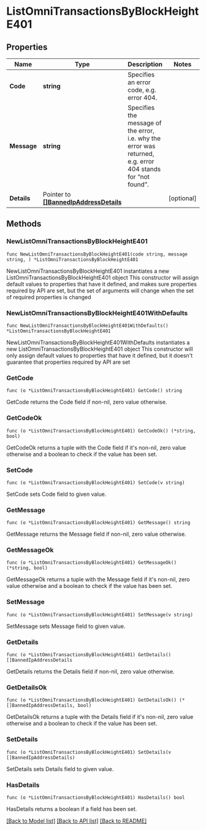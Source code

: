 # ListOmniTransactionsByBlockHeightE401

## Properties

Name | Type | Description | Notes
------------ | ------------- | ------------- | -------------
**Code** | **string** | Specifies an error code, e.g. error 404. | 
**Message** | **string** | Specifies the message of the error, i.e. why the error was returned, e.g. error 404 stands for “not found”. | 
**Details** | Pointer to [**[]BannedIpAddressDetails**](BannedIpAddressDetails.md) |  | [optional] 

## Methods

### NewListOmniTransactionsByBlockHeightE401

`func NewListOmniTransactionsByBlockHeightE401(code string, message string, ) *ListOmniTransactionsByBlockHeightE401`

NewListOmniTransactionsByBlockHeightE401 instantiates a new ListOmniTransactionsByBlockHeightE401 object
This constructor will assign default values to properties that have it defined,
and makes sure properties required by API are set, but the set of arguments
will change when the set of required properties is changed

### NewListOmniTransactionsByBlockHeightE401WithDefaults

`func NewListOmniTransactionsByBlockHeightE401WithDefaults() *ListOmniTransactionsByBlockHeightE401`

NewListOmniTransactionsByBlockHeightE401WithDefaults instantiates a new ListOmniTransactionsByBlockHeightE401 object
This constructor will only assign default values to properties that have it defined,
but it doesn't guarantee that properties required by API are set

### GetCode

`func (o *ListOmniTransactionsByBlockHeightE401) GetCode() string`

GetCode returns the Code field if non-nil, zero value otherwise.

### GetCodeOk

`func (o *ListOmniTransactionsByBlockHeightE401) GetCodeOk() (*string, bool)`

GetCodeOk returns a tuple with the Code field if it's non-nil, zero value otherwise
and a boolean to check if the value has been set.

### SetCode

`func (o *ListOmniTransactionsByBlockHeightE401) SetCode(v string)`

SetCode sets Code field to given value.


### GetMessage

`func (o *ListOmniTransactionsByBlockHeightE401) GetMessage() string`

GetMessage returns the Message field if non-nil, zero value otherwise.

### GetMessageOk

`func (o *ListOmniTransactionsByBlockHeightE401) GetMessageOk() (*string, bool)`

GetMessageOk returns a tuple with the Message field if it's non-nil, zero value otherwise
and a boolean to check if the value has been set.

### SetMessage

`func (o *ListOmniTransactionsByBlockHeightE401) SetMessage(v string)`

SetMessage sets Message field to given value.


### GetDetails

`func (o *ListOmniTransactionsByBlockHeightE401) GetDetails() []BannedIpAddressDetails`

GetDetails returns the Details field if non-nil, zero value otherwise.

### GetDetailsOk

`func (o *ListOmniTransactionsByBlockHeightE401) GetDetailsOk() (*[]BannedIpAddressDetails, bool)`

GetDetailsOk returns a tuple with the Details field if it's non-nil, zero value otherwise
and a boolean to check if the value has been set.

### SetDetails

`func (o *ListOmniTransactionsByBlockHeightE401) SetDetails(v []BannedIpAddressDetails)`

SetDetails sets Details field to given value.

### HasDetails

`func (o *ListOmniTransactionsByBlockHeightE401) HasDetails() bool`

HasDetails returns a boolean if a field has been set.


[[Back to Model list]](../README.md#documentation-for-models) [[Back to API list]](../README.md#documentation-for-api-endpoints) [[Back to README]](../README.md)


